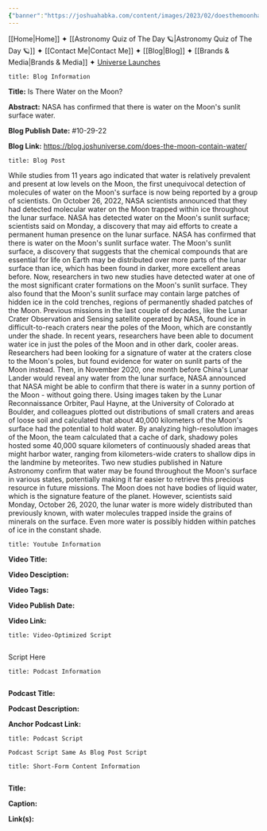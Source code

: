 ```yaml
---
{"banner":"https://joshuahabka.com/content/images/2023/02/doesthemoonhavewaterheader--1-.webp","banner_x":0.5,"dg-publish":true,"permalink":"/blog/is-there-water-on-the-moon/","dgPassFrontmatter":true,"noteIcon":"","created":"","updated":""}
---
```




<div class="transclusion internal-embed is-loaded"><div class="markdown-embed">



[[Home\|Home]] ✦ [[Astronomy Quiz of The Day 🪐\|Astronomy Quiz of The Day 🪐]] ✦ [[Contact Me\|Contact Me]] ✦ [[Blog\|Blog]] ✦ [[Brands & Media\|Brands & Media]] ✦ [Universe Launches](https://stardashusa.com/)


</div></div>


```ad-info
title: Blog Information
```

**Title:** Is There Water on the Moon?

**Abstract:** NASA has confirmed that there is water on the Moon's sunlit surface water. 

**Blog Publish Date:** #10-29-22 

**Blog Link:** https://blog.joshuniverse.com/does-the-moon-contain-water/

```ad-abstract
title: Blog Post
```

While studies from 11 years ago indicated that water is relatively prevalent and present at low levels on the Moon, the first unequivocal detection of molecules of water on the Moon's surface is now being reported by a group of scientists. On October 26, 2022, NASA scientists announced that they had detected molecular water on the Moon trapped within ice throughout the lunar surface. NASA has detected water on the Moon's sunlit surface; scientists said on Monday, a discovery that may aid efforts to create a permanent human presence on the lunar surface.
		NASA has confirmed that there is water on the Moon's sunlit surface water. The Moon's sunlit surface, a discovery that suggests that the chemical compounds that are essential for life on Earth may be distributed over more parts of the lunar surface than ice, which has been found in darker, more excellent areas before. Now, researchers in two new studies have detected water at one of the most significant crater formations on the Moon's sunlit surface. They also found that the Moon's sunlit surface may contain large patches of hidden ice in the cold trenches, regions of permanently shaded patches of the Moon. Previous missions in the last couple of decades, like the Lunar Crater Observation and Sensing satellite operated by NASA, found ice in difficult-to-reach craters near the poles of the Moon, which are constantly under the shade.
		In recent years, researchers have been able to document water ice in just the poles of the Moon and in other dark, cooler areas. Researchers had been looking for a signature of water at the craters close to the Moon's poles, but found evidence for water on sunlit parts of the Moon instead. Then, in November 2020, one month before China's Lunar Lander would reveal any water from the lunar surface, NASA announced that NASA might be able to confirm that there is water in a sunny portion of the Moon - without going there.
		Using images taken by the Lunar Reconnaissance Orbiter, Paul Hayne, at the University of Colorado at Boulder, and colleagues plotted out distributions of small craters and areas of loose soil and calculated that about 40,000 kilometers of the Moon's surface had the potential to hold water. By analyzing high-resolution images of the Moon, the team calculated that a cache of dark, shadowy poles hosted some 40,000 square kilometers of continuously shaded areas that might harbor water, ranging from kilometers-wide craters to shallow dips in the landmine by meteorites.
		Two new studies published in Nature Astronomy confirm that water may be found throughout the Moon's surface in various states, potentially making it far easier to retrieve this precious resource in future missions. The Moon does not have bodies of liquid water, which is the signature feature of the planet. However, scientists said Monday, October 26, 2020, the lunar water is more widely distributed than previously known, with water molecules trapped inside the grains of minerals on the surface. Even more water is possibly hidden within patches of ice in the constant shade.

```ad-info
title: Youtube Information
```

**Video Title:**

**Video Desciption:**

**Video Tags:**

**Video Publish Date:**

**Video Link:**

```ad-abstract
title: Video-Optimized Script


```

Script Here

```ad-info
title: Podcast Information


```

**Podcast Title:**

**Podcast Description:**

**Anchor Podcast Link:**

```ad-info
title: Podcast Script

Podcast Script Same As Blog Post Script

```


```ad-info
title: Short-Form Content Information


```

**Title:**

**Caption:**

**Link(s):**

